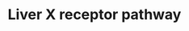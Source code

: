 ---
annotations:
- id: PW:0000004
  parent: regulatory pathway
  type: Pathway Ontology
  value: regulatory pathway
authors:
- Riannefijten
- Egonw
- MaintBot
- Khanspers
- Fehrhart
- Mkutmon
- Jmelius
- AlexanderPico
- Eweitz
citedin:
- link: 10.2174/1389200214666131118234138
  title: Pathways for Ligand Activated Nuclear Receptors to Unravel the Genomic Responses
    Induced by Hepatotoxicants
communities:
- ONTOX
description: The liver X receptor (LXR) is a nuclear receptor involved in the regulation
  of liver-specific processes, such as cholesterol, fatty acid and glucose homeostasis.   Proteins
  on this pathway have targeted assays available via the [CPTAC Assay Portal](https://assays.cancer.gov/available_assays?wp_id=WP2874).
last-edited: 2025-03-08
ndex: 28e45675-8b66-11eb-9e72-0ac135e8bacf
organisms:
- Homo sapiens
redirect_from:
- /index.php/Pathway:WP2874
- /instance/WP2874
- /instance/WP2874_r137749
revision: r137749
schema-jsonld:
- '@context': https://schema.org/
  '@id': https://wikipathways.github.io/pathways/WP2874.html
  '@type': Dataset
  creator:
    '@type': Organization
    name: WikiPathways
  description: The liver X receptor (LXR) is a nuclear receptor involved in the regulation
    of liver-specific processes, such as cholesterol, fatty acid and glucose homeostasis.   Proteins
    on this pathway have targeted assays available via the [CPTAC Assay Portal](https://assays.cancer.gov/available_assays?wp_id=WP2874).
  keywords:
  - ABCG5
  - ABCG8
  - CYP2B6
  - CYP3A4
  - CYP7A1
  - FASN
  - LXR ligand
  - Ligand
  - NR1H3
  - RXRA
  - SCD
  - SREBF1
  license: CC0
  name: Liver X receptor pathway
seo: CreativeWork
title: Liver X receptor pathway
wpid: WP2874
---